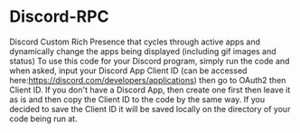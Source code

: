 Discord-RPC
====================================
Discord Custom Rich Presence that cycles through active apps and dynamically change the apps being displayed (including gif images and status) To use this code for your Discord program, simply run the code and when asked, input your Discord App Client ID (can be accessed here:https://discord.com/developers/applications) then go to OAuth2 then Client ID. If you don't have a Discord App, then create one first then leave it as is and then copy the Client ID to the code by the same way. If you decided to save the Client ID it will be saved locally on the directory of your code being run at.